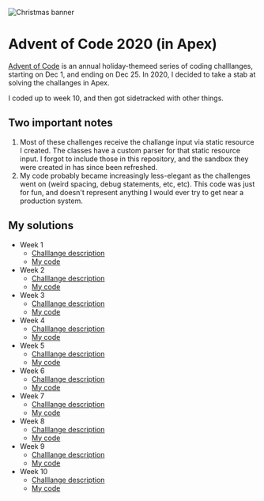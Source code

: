 ![Christmas banner](https://blogs.sap.com/wp-content/uploads/2020/11/EkaoQQTXEAMA4BN.jpg)

# Advent of Code 2020 (in Apex)

[Advent of Code](https://adventofcode.com/) is an annual holiday-themeed series of coding challlanges, starting on Dec 1, and ending on Dec 25. In 2020, I decided to take a stab at solving the challanges in Apex.

I coded up to week 10, and then got sidetracked with other things.

## Two important notes
1. Most of these challenges receive the challange input via static resource I created. The classes have a custom parser for that static resource input. I forgot to include those in this repository, and the sandbox they were created in has since been refreshed. 
2. My code probably became increasingly less-elegant as the challenges went on (weird spacing, debug statements, etc, etc). This code was just for fun, and doesn't represent anything I would ever try to get near a production system.

## My solutions

- Week 1
  - [Challlange description](https://adventofcode.com/2020/day/1)
  - [My code](https://github.com/dylanmorrill/adventOfCode2020__c/blob/master/force-app/main/default/classes/Advent_Day1.cls)
- Week 2
  - [Challlange description](https://adventofcode.com/2020/day/2)
  - [My code](https://github.com/dylanmorrill/adventOfCode2020__c/blob/master/force-app/main/default/classes/Advent_Day2.cls)
- Week 3
  - [Challlange description](https://adventofcode.com/2020/day/3)
  - [My code](https://github.com/dylanmorrill/adventOfCode2020__c/blob/master/force-app/main/default/classes/Advent_Day3.cls)
- Week 4
  - [Challlange description](https://adventofcode.com/2020/day/4)
  - [My code](https://github.com/dylanmorrill/adventOfCode2020__c/blob/master/force-app/main/default/classes/Advent_Day4.cls)
- Week 5
  - [Challlange description](https://adventofcode.com/2020/day/5)
  - [My code](https://github.com/dylanmorrill/adventOfCode2020__c/blob/master/force-app/main/default/classes/Advent_Day5.cls)
- Week 6
  - [Challlange description](https://adventofcode.com/2020/day/6)
  - [My code](https://github.com/dylanmorrill/adventOfCode2020__c/blob/master/force-app/main/default/classes/Advent_Day6.cls)
- Week 7
  - [Challlange description](https://adventofcode.com/2020/day/7)
  - [My code](https://github.com/dylanmorrill/adventOfCode2020__c/blob/master/force-app/main/default/classes/Advent_Day7.cls)
- Week 8
  - [Challlange description](https://adventofcode.com/2020/day/8)
  - [My code](https://github.com/dylanmorrill/adventOfCode2020__c/blob/master/force-app/main/default/classes/Advent_Day8.cls)
- Week 9
  - [Challlange description](https://adventofcode.com/2020/day/9)
  - [My code](https://github.com/dylanmorrill/adventOfCode2020__c/blob/master/force-app/main/default/classes/Advent_Day9.cls)
- Week 10
  - [Challlange description](https://adventofcode.com/2020/day/10)
  - [My code](https://github.com/dylanmorrill/adventOfCode2020__c/blob/master/force-app/main/default/classes/Advent_Day10.cls)
